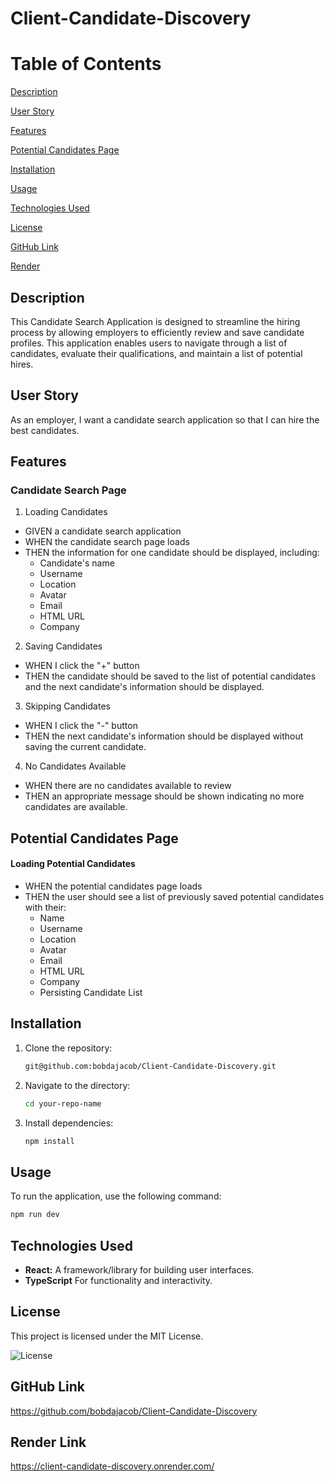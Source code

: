 # Client-Candidate-Discovery

# Table of Contents
[Description](#description)

[User Story](#user-story)

[Features](#features)

[Potential Candidates Page](#potential-candidates-page)

[Installation](#installation)

[Usage](#usage)

[Technologies Used](#technologies-used)

[License](#License)

[GitHub Link](#Github)

[Render](#render)

## Description
This Candidate Search Application is designed to streamline the hiring process by allowing employers to efficiently review and save candidate profiles. This application enables users to navigate through a list of candidates, evaluate their qualifications, and maintain a list of potential hires.

## User Story
As an employer, I want a candidate search application so that I can hire the best candidates.

## Features
### Candidate Search Page
1. Loading Candidates
  * GIVEN a candidate search application
  * WHEN the candidate search page loads
  * THEN the information for one candidate should be displayed, including:
    - Candidate's name
    - Username
    - Location
    - Avatar
    - Email
    - HTML URL
    - Company

2. Saving Candidates
  * WHEN I click the "+" button
  * THEN the candidate should be saved to the list of potential candidates and the next candidate's information should be displayed.

3. Skipping Candidates
* WHEN I click the "-" button
* THEN the next candidate's information should be displayed without saving the current candidate.

4. No Candidates Available

* WHEN there are no candidates available to review
* THEN an appropriate message should be shown indicating no more candidates are available.

## Potential Candidates Page
#### Loading Potential Candidates
* WHEN the potential candidates page loads
* THEN the user should see a list of previously saved potential candidates with their:
  - Name
  - Username
  - Location
  - Avatar
  - Email
  - HTML URL
  - Company
  - Persisting Candidate List

## Installation

1. Clone the repository:
   ```bash
   git@github.com:bobdajacob/Client-Candidate-Discovery.git
2. Navigate to the directory:
   ```bash
   cd your-repo-name
3. Install dependencies:
   ```bash
   npm install


## Usage
To run the application, use the following command:
   ```bash
   npm run dev
   ```

## Technologies Used
- **React:** A framework/library for building user interfaces.
- **TypeScript** For functionality and interactivity.

## License
This project is licensed under the MIT License.

![License](https://img.shields.io/badge/license-MIT-yellow)

## GitHub Link
https://github.com/bobdajacob/Client-Candidate-Discovery

## Render Link
https://client-candidate-discovery.onrender.com/
